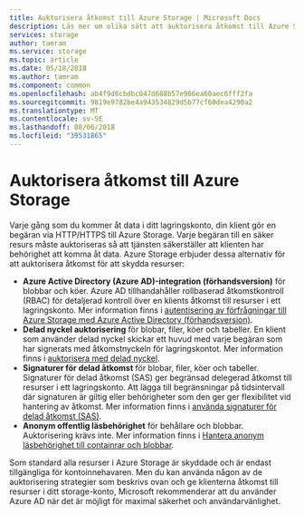 ```yaml
---
title: Auktorisera åtkomst till Azure Storage | Microsoft Docs
description: Läs mer om olika sätt att auktorisera åtkomst till Azure Storage, inklusive Azure Active Directory, autentisering med delad nyckel eller signaturer för delad åtkomst.
services: storage
author: tamram
ms.service: storage
ms.topic: article
ms.date: 05/18/2018
ms.author: tamram
ms.component: common
ms.openlocfilehash: ab4f9d6cbdbc047d688b57e906ea60aec6fff2fa
ms.sourcegitcommit: 9819e9782be4a943534829d5b77cf60dea4290a2
ms.translationtype: MT
ms.contentlocale: sv-SE
ms.lasthandoff: 08/06/2018
ms.locfileid: "39531865"
---
```

# <a name="authorizing-access-to-azure-storage"></a>Auktorisera åtkomst till Azure Storage

Varje gång som du kommer åt data i ditt lagringskonto, din klient gör en begäran via HTTP/HTTPS till Azure Storage. Varje begäran till en säker resurs måste auktoriseras så att tjänsten säkerställer att klienten har behörighet att komma åt data. Azure Storage erbjuder dessa alternativ för att auktorisera åtkomst för att skydda resurser:

- **Azure Active Directory (Azure AD)-integration (förhandsversion)** för blobbar och köer. Azure AD tillhandahåller rollbaserad åtkomstkontroll (RBAC) för detaljerad kontroll över en klients åtkomst till resurser i ett lagringskonto. Mer information finns i [autentisering av förfrågningar till Azure Storage med Azure Active Directory (förhandsversion)](storage-auth-aad.md).
- **Delad nyckel auktorisering** för blobar, filer, köer och tabeller. En klient som använder delad nyckel skickar ett huvud med varje begäran som har signerats med åtkomstnyckeln för lagringskontot. Mer information finns i [auktorisera med delad nyckel](https://docs.microsoft.com/rest/api/storageservices/authenticate-with-shared-key/).
- **Signaturer för delad åtkomst** för blobar, filer, köer och tabeller. Signaturer för delad åtkomst (SAS) ger begränsad delegerad åtkomst till resurser i ett lagringskonto. Att lägga till begränsningar på tidsintervall där signaturen är giltig eller behörigheter som den ger ger flexibilitet vid hantering av åtkomst. Mer information finns i [använda signaturer för delad åtkomst (SAS)](storage-dotnet-shared-access-signature-part-1.md).
- **Anonym offentlig läsbehörighet** för behållare och blobbar. Auktorisering krävs inte. Mer information finns i [Hantera anonym läsbehörighet till containrar och blobbar](../blobs/storage-manage-access-to-resources.md).  

Som standard alla resurser i Azure Storage är skyddade och är endast tillgängliga för kontoinnehavaren. Men du kan använda någon av de auktorisering strategier som beskrivs ovan och ge klienterna åtkomst till resurser i ditt storage-konto, Microsoft rekommenderar att du använder Azure AD när det är möjligt för maximal säkerhet och användarvänlighet. 



